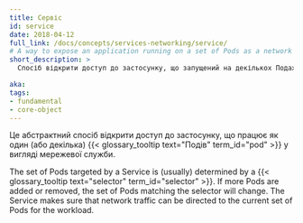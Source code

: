 ```yaml
---
title: Сервіс
id: service
date: 2018-04-12
full_link: /docs/concepts/services-networking/service/
# A way to expose an application running on a set of Pods as a network service.
short_description: >
  Спосіб відкрити доступ до застосунку, що запущений на декількох Подах у вигляді мережевої служби.

aka:
tags:
- fundamental
- core-object
---
```

<!--
An abstract way to expose an application running on a set of  as a network service.
-->
Це абстрактний спосіб відкрити доступ до застосунку, що працює як один (або декілька) {{< glossary_tooltip text="Подів" term_id="pod" >}} у вигляді мережевої служби.

<!--more-->

 The set of Pods targeted by a Service is (usually) determined by a {{< glossary_tooltip text="selector" term_id="selector" >}}. If more Pods are added or removed, the set of Pods matching the selector will change. The Service makes sure that network traffic can be directed to the current set of Pods for the workload.
